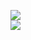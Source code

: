 [![](https://img.shields.io/badge/Made%20With-Github%20Spray-lightgrey.svg?style=for-the-badge&logo=github)](https://github.com/Annihil/github-spray#2811)  
[![](https://i.imgur.com/2DrTn0Z.gif)](https://github.com/Annihil/github-spray)